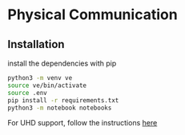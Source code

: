 # Physical Communication

## Installation

install the dependencies with pip
```bash
python3 -m venv ve
source ve/bin/activate
source .env
pip install -r requirements.txt
python3 -m notebook notebooks
```

For UHD support, follow the instructions [here](https://pysdr.org/content/usrp.html)
